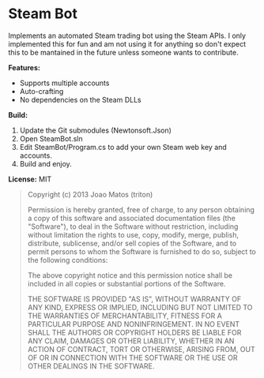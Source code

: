 # Steam Bot #

Implements an automated Steam trading bot using the Steam APIs. I only implemented this for fun and am not using it for anything so don't expect this to be mantained in the future unless someone wants to contribute.

**Features:**

 * Supports multiple accounts
 * Auto-crafting
 * No dependencies on the Steam DLLs

**Build:**

1. Update the Git submodules (Newtonsoft.Json)
2. Open SteamBot.sln 
3. Edit SteamBot/Program.cs to add your own Steam web key and accounts.
4. Build and enjoy.

**License:** MIT

> Copyright (c) 2013 Joao Matos (triton)
> 
> Permission is hereby granted, free of charge, to any person obtaining a copy of this software and associated documentation files (the "Software"), to deal in the Software without restriction, including without limitation the rights to use, copy, modify, merge, publish, distribute, sublicense, and/or sell copies of the Software, and to permit persons to whom the Software is furnished to do so, subject to the following conditions:
> 
> The above copyright notice and this permission notice shall be included in all copies or substantial portions of the Software.
> 
> THE SOFTWARE IS PROVIDED "AS IS", WITHOUT WARRANTY OF ANY KIND, EXPRESS OR IMPLIED, INCLUDING BUT NOT LIMITED TO THE WARRANTIES OF MERCHANTABILITY, FITNESS FOR A PARTICULAR PURPOSE AND NONINFRINGEMENT. IN NO EVENT SHALL THE AUTHORS OR COPYRIGHT HOLDERS BE LIABLE FOR ANY CLAIM, DAMAGES OR OTHER LIABILITY, WHETHER IN AN ACTION OF CONTRACT, TORT OR OTHERWISE, ARISING FROM, OUT OF OR IN CONNECTION WITH THE SOFTWARE OR THE USE OR OTHER DEALINGS IN THE SOFTWARE.